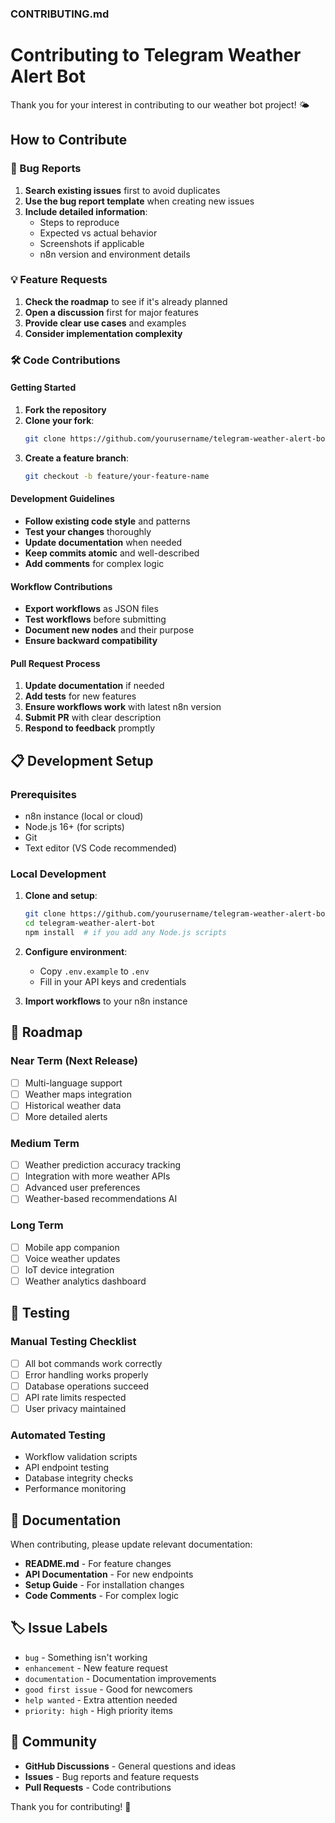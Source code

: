 ### CONTRIBUTING.md

# Contributing to Telegram Weather Alert Bot

Thank you for your interest in contributing to our weather bot project! 🌤️

## How to Contribute

### 🐛 Bug Reports

1. **Search existing issues** first to avoid duplicates
2. **Use the bug report template** when creating new issues
3. **Include detailed information**:
   - Steps to reproduce
   - Expected vs actual behavior
   - Screenshots if applicable
   - n8n version and environment details

### 💡 Feature Requests

1. **Check the roadmap** to see if it's already planned
2. **Open a discussion** first for major features
3. **Provide clear use cases** and examples
4. **Consider implementation complexity**

### 🛠️ Code Contributions

#### Getting Started

1. **Fork the repository**
2. **Clone your fork**:
   ```bash
   git clone https://github.com/yourusername/telegram-weather-alert-bot.git
   ```
3. **Create a feature branch**:
   ```bash
   git checkout -b feature/your-feature-name
   ```

#### Development Guidelines

- **Follow existing code style** and patterns
- **Test your changes** thoroughly
- **Update documentation** when needed
- **Keep commits atomic** and well-described
- **Add comments** for complex logic

#### Workflow Contributions

- **Export workflows** as JSON files
- **Test workflows** before submitting
- **Document new nodes** and their purpose
- **Ensure backward compatibility**

#### Pull Request Process

1. **Update documentation** if needed
2. **Add tests** for new features
3. **Ensure workflows work** with latest n8n version
4. **Submit PR** with clear description
5. **Respond to feedback** promptly

## 📋 Development Setup

### Prerequisites

- n8n instance (local or cloud)
- Node.js 16+ (for scripts)
- Git
- Text editor (VS Code recommended)

### Local Development

1. **Clone and setup**:
   ```bash
   git clone https://github.com/yourusername/telegram-weather-alert-bot.git
   cd telegram-weather-alert-bot
   npm install  # if you add any Node.js scripts
   ```

2. **Configure environment**:
   - Copy `.env.example` to `.env`
   - Fill in your API keys and credentials

3. **Import workflows** to your n8n instance

## 🎯 Roadmap

### Near Term (Next Release)
- [ ] Multi-language support
- [ ] Weather maps integration
- [ ] Historical weather data
- [ ] More detailed alerts

### Medium Term
- [ ] Weather prediction accuracy tracking
- [ ] Integration with more weather APIs
- [ ] Advanced user preferences
- [ ] Weather-based recommendations AI

### Long Term
- [ ] Mobile app companion
- [ ] Voice weather updates
- [ ] IoT device integration
- [ ] Weather analytics dashboard

## 🧪 Testing

### Manual Testing Checklist

- [ ] All bot commands work correctly
- [ ] Error handling works properly
- [ ] Database operations succeed
- [ ] API rate limits respected
- [ ] User privacy maintained

### Automated Testing

- Workflow validation scripts
- API endpoint testing
- Database integrity checks
- Performance monitoring

## 📝 Documentation

When contributing, please update relevant documentation:

- **README.md** - For feature changes
- **API Documentation** - For new endpoints
- **Setup Guide** - For installation changes
- **Code Comments** - For complex logic

## 🏷️ Issue Labels

- `bug` - Something isn't working
- `enhancement` - New feature request
- `documentation` - Documentation improvements
- `good first issue` - Good for newcomers
- `help wanted` - Extra attention needed
- `priority: high` - High priority items

## 💬 Community

- **GitHub Discussions** - General questions and ideas
- **Issues** - Bug reports and feature requests
- **Pull Requests** - Code contributions



Thank you for contributing! 🙏
```
